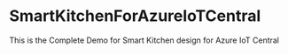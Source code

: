 # SmartKitchenForAzureIoTCentral
This is the Complete Demo for Smart Kitchen design for Azure IoT Central
